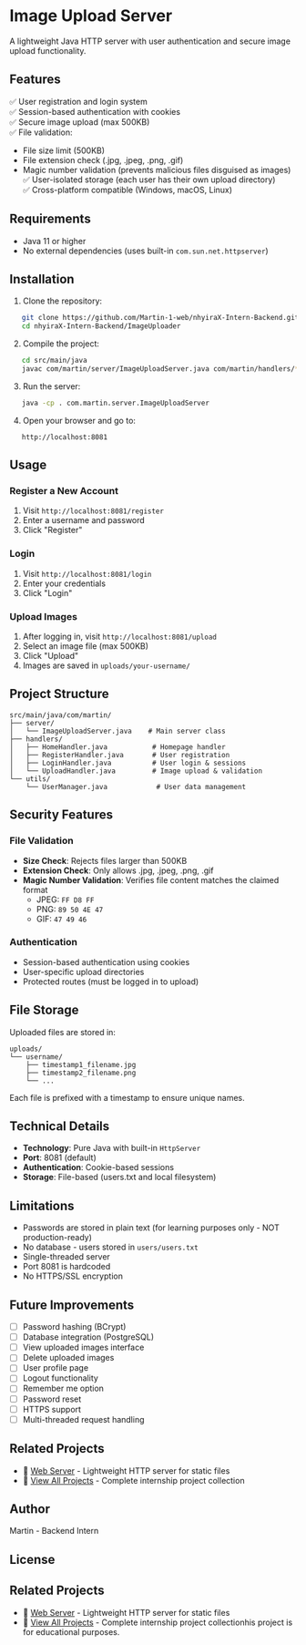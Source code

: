 # Image Upload Server

A lightweight Java HTTP server with user authentication and secure image upload functionality.

## Features

✅ User registration and login system  
✅ Session-based authentication with cookies  
✅ Secure image upload (max 500KB)  
✅ File validation:
  - File size limit (500KB)
  - File extension check (.jpg, .jpeg, .png, .gif)
  - Magic number validation (prevents malicious files disguised as images)  
✅ User-isolated storage (each user has their own upload directory)  
✅ Cross-platform compatible (Windows, macOS, Linux)

## Requirements

- Java 11 or higher
- No external dependencies (uses built-in `com.sun.net.httpserver`)

## Installation

1. Clone the repository:
```bash
   git clone https://github.com/Martin-1-web/nhyiraX-Intern-Backend.git
   cd nhyiraX-Intern-Backend/ImageUploader
```

2. Compile the project:
```bash
   cd src/main/java
   javac com/martin/server/ImageUploadServer.java com/martin/handlers/*.java com/martin/utils/*.java
```

3. Run the server:
```bash
   java -cp . com.martin.server.ImageUploadServer
```

4. Open your browser and go to:
```
   http://localhost:8081
```

## Usage

### Register a New Account
1. Visit `http://localhost:8081/register`
2. Enter a username and password
3. Click "Register"

### Login
1. Visit `http://localhost:8081/login`
2. Enter your credentials
3. Click "Login"

### Upload Images
1. After logging in, visit `http://localhost:8081/upload`
2. Select an image file (max 500KB)
3. Click "Upload"
4. Images are saved in `uploads/your-username/`

## Project Structure
```
src/main/java/com/martin/
├── server/
│   └── ImageUploadServer.java    # Main server class
├── handlers/
│   ├── HomeHandler.java           # Homepage handler
│   ├── RegisterHandler.java       # User registration
│   ├── LoginHandler.java          # User login & sessions
│   └── UploadHandler.java         # Image upload & validation
└── utils/
    └── UserManager.java            # User data management
```

## Security Features

### File Validation
- **Size Check**: Rejects files larger than 500KB
- **Extension Check**: Only allows .jpg, .jpeg, .png, .gif
- **Magic Number Validation**: Verifies file content matches the claimed format
  - JPEG: `FF D8 FF`
  - PNG: `89 50 4E 47`
  - GIF: `47 49 46`

### Authentication
- Session-based authentication using cookies
- User-specific upload directories
- Protected routes (must be logged in to upload)

## File Storage

Uploaded files are stored in:
```
uploads/
└── username/
    ├── timestamp1_filename.jpg
    ├── timestamp2_filename.png
    └── ...
```

Each file is prefixed with a timestamp to ensure unique names.

## Technical Details

- **Technology**: Pure Java with built-in `HttpServer`
- **Port**: 8081 (default)
- **Authentication**: Cookie-based sessions
- **Storage**: File-based (users.txt and local filesystem)

## Limitations

- Passwords are stored in plain text (for learning purposes only - NOT production-ready)
- No database - users stored in `users/users.txt`
- Single-threaded server
- Port 8081 is hardcoded
- No HTTPS/SSL encryption

## Future Improvements

- [ ] Password hashing (BCrypt)
- [ ] Database integration (PostgreSQL)
- [ ] View uploaded images interface
- [ ] Delete uploaded images
- [ ] User profile page
- [ ] Logout functionality
- [ ] Remember me option
- [ ] Password reset
- [ ] HTTPS support
- [ ] Multi-threaded request handling

## Related Projects

- 📁 [Web Server](../Project1-WebServer) - Lightweight HTTP server for static files
- 📁 [View All Projects](../) - Complete internship project collection

## Author

Martin - Backend Intern

## License

## Related Projects

- 📁 [Web Server](../Project1-WebServer) - Lightweight HTTP server for static files
- 📁 [View All Projects](../) - Complete internship project collectionhis project is for educational purposes.
